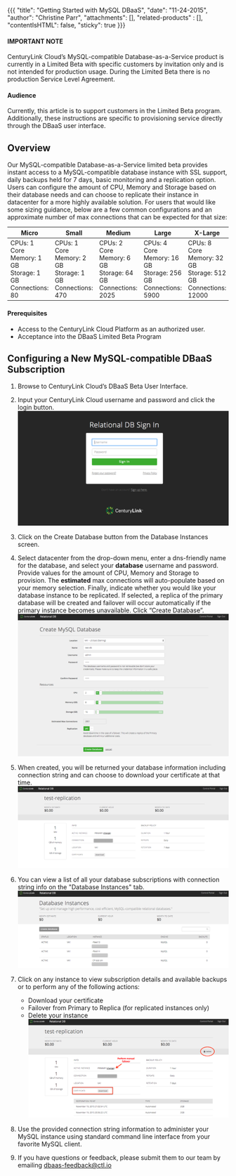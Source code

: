 {{{
  "title": "Getting Started with MySQL DBaaS",
  "date": "11-24-2015",
  "author": "Christine Parr",
  "attachments": [],
  "related-products" : [],
  "contentIsHTML": false,
  "sticky": true
}}}

#### IMPORTANT NOTE

CenturyLink Cloud’s MySQL-compatible Database-as-a-Service product is currently in a Limited Beta with specific customers by invitation only and is not intended for production usage.
During the Limited Beta there is no production Service Level Agreement.

#### Audience

Currently, this article is to support customers in the Limited Beta program.  Additionally, these instructions are specific to provisioning service directly through the DBaaS user interface.  

## Overview

Our MySQL-compatible Database-as-a-Service limited beta provides instant access to a MySQL-compatible database instance with SSL support, daily backups held for 7 days, basic monitoring and a replication option.  Users can configure the amount of CPU, Memory and Storage based on their database needs and can choose to replicate their instance in datacenter for a more highly available solution.  For users that would like some sizing guidance, below are a few common configurations and an approximate number of max connections that can be expected for that size:

**Micro**|**Small**|**Medium**|**Large**|**X-Large**
-----------|-----------|--------------|------------ |------------
CPUs: 1 Core<br>Memory: 1 GB<br>Storage: 1 GB<br>Connections: 80|CPUs: 1 Core<br>Memory: 2 GB<br>Storage: 1 GB<br>Connections: 470|CPUs: 2 Core<br>Memory: 6 GB<br>Storage: 64 GB<br>Connections: 2025|CPUs: 4 Core<br>Memory: 16 GB<br>Storage: 256 GB<br>Connections: 5900 |CPUs: 8 Core<br>Memory: 32 GB<br>Storage: 512 GB<br>Connections: 12000

#### Prerequisites

- Access to the CenturyLink Cloud Platform as an authorized user.
- Acceptance into the DBaaS Limited Beta Program

## Configuring a New MySQL-compatible DBaaS Subscription

1.	Browse to CenturyLink Cloud’s DBaaS Beta User Interface.

2.  Input your CenturyLink Cloud username and password and click the login button. ![Login](../images/dbaas-login-beta-cyclops.png)

3.  Click on the Create Database button from the Database Instances screen.

4.	Select datacenter from the drop-down menu, enter a dns-friendly name for the database, and select your **database** username and password.  Provide values for the amount of CPU, Memory and Storage to provision.  The **estimated** max connections will auto-populate based on your memory selection.  Finally, indicate whether you would like your database instance to be replicated.  If selected, a replica of the primary database will be created and failover will occur automatically if the primary instance becomes unavailable.  Click “Create Database”.  
![CreateDB](../images/dbaas-createdb-beta-cyclops.png)

5.  When created, you will be returned your database information including connection string and can choose to download your certificate at that time. ![DBDetails](../images/dbaas-dbdetails-beta-cyclops.png)

6.  You can view a list of all your database subscriptions with connection string info on the "Database Instances" tab.    ![ListDB](../images/dbaas-dblist-beta-cyclops.png)

7. Click on any instance to view subscription details and available backups or to perform any of the following actions:
    - Download your certificate
    - Failover from Primary to Replica (for replicated instances only)
    - Delete your instance
![SubscriptionDetails](../images/dbaas-subscriptiondetails-beta-cyclops.png)

8. Use the provided connection string information to administer your MySQL instance using standard command line interface from your favorite MySQL client.

9.  If you have questions or feedback, please submit them to our team by emailing dbaas-feedback@ctl.io
